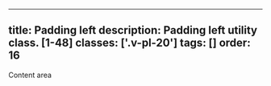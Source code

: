 <!--
 *              Copyright (c) 2025 Visa, Inc.
 *
 * Licensed under the Apache License, Version 2.0 (the "License");
 * you may not use this file except in compliance with the License.
 * You may obtain a copy of the License at
 *
 *         http://www.apache.org/licenses/LICENSE-2.0
 *
 * Unless required by applicable law or agreed to in writing, software
 * distributed under the License is distributed on an "AS IS" BASIS,
 * WITHOUT WARRANTIES OR CONDITIONS OF ANY KIND, either express or implied.
 * See the License for the specific language governing permissions and
 * limitations under the License.
 *
 -->
---
title: Padding left
description: Padding left utility class. [1-48]
classes: ['.v-pl-20']
tags: []
order: 16
---

<div class="v-flex">
  <div class="v-flex v-pl-20" style="background: var(--palette-default-surface-highlight); border: 1px dashed var(--palette-default-active-subtle)">
    <div class="v-surface content-card">
      Content area
    </div>
  </div>
</div>
